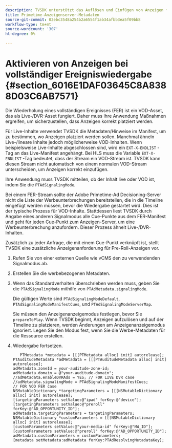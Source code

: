 ```yaml
---
description: TVSDK unterstützt das Auflösen und Einfügen von Anzeigen für VOD- und Live-/Linearströme.
title: Primetime-Anzeigenserver-Metadaten
source-git-commit: 02ebc3548a254b2a6554f1ab34afbb3ea5f09bb8
workflow-type: tm+mt
source-wordcount: '307'
ht-degree: 0%

---
```


# Aktivieren von Anzeigen bei vollständiger Ereigniswiedergabe {#section_6016E1DAF03645C8A8388D03C6AB7571}

Die Wiederholung eines vollständigen Ereignisses (FER) ist ein VOD-Asset, das als Live-/DVR-Asset fungiert. Daher muss Ihre Anwendung Maßnahmen ergreifen, um sicherzustellen, dass Anzeigen korrekt platziert werden.

Für Live-Inhalte verwendet TVSDK die Metadaten/Hinweise im Manifest, um zu bestimmen, wo Anzeigen platziert werden sollen. Manchmal ähneln Live-/lineare Inhalte jedoch möglicherweise VOD-Inhalten. Wenn beispielsweise Live-Inhalte abgeschlossen sind, wird ein `EXT-X-ENDLIST` -Tag an das Live-Manifest angehängt. Bei HLS muss die Variable `EXT-X-ENDLIST` -Tag bedeutet, dass der Stream ein VOD-Stream ist. TVSDK kann diesen Stream nicht automatisch von einem normalen VOD-Stream unterscheiden, um Anzeigen korrekt einzufügen.

Ihre Anwendung muss TVSDK mitteilen, ob der Inhalt live oder VOD ist, indem Sie die `PTAdSignalingMode`.

Bei einem FER-Stream sollte der Adobe Primetime-Ad Decisioning-Server nicht die Liste der Werbeunterbrechungen bereitstellen, die in die Timeline eingefügt werden müssen, bevor die Wiedergabe gestartet wird. Dies ist der typische Prozess für VOD-Inhalte. Stattdessen liest TVSDK durch Angabe eines anderen Signalmodus alle Cue-Punkte aus dem FER-Manifest und geht für jeden Cue-Punkt zum Anzeigen-Server, um eine Werbeunterbrechung anzufordern. Dieser Prozess ähnelt Live-/DVR-Inhalten.

Zusätzlich zu jeder Anfrage, die mit einem Cue-Punkt verknüpft ist, stellt TVSDK eine zusätzliche Anzeigenanforderung für Pre-Roll-Anzeigen vor.

1. Rufen Sie von einer externen Quelle wie vCMS den zu verwendenden Signalmodus ab.
1. Erstellen Sie die werbebezogenen Metadaten.
1. Wenn das Standardverhalten überschrieben werden muss, geben Sie die `PTAdSignalingMode` mithilfe von `PTAdMetadata.signalingMode`.

   Die gültigen Werte sind `PTAdSignalingModeDefault`, `PTAdSignalingModeManifestCues`, und `PTAdSignalingModeServerMap`.

   Sie müssen den Anzeigenanzeigemodus festlegen, bevor Sie `prepareToPlay`. Wenn TVSDK beginnt, Anzeigen aufzulösen und auf der Timeline zu platzieren, werden Änderungen am Anzeigenanzeigemodus ignoriert. Legen Sie den Modus fest, wenn Sie die Werbe-Metadaten für die Ressource erstellen.

1. Wiedergabe fortsetzen.

   ```
      PTMetadata *metadata = [[[PTMetadata alloc] init] autorelease]; 
   PTAuditudeMetadata *adMetadata = [[[PTAuditudeMetadata alloc] init] autorelease]; 
   adMetadata.zoneId = your-auditude-zone-id; 
   adMetadata.domain = @"your-auditude-domain"; 
   //adMetadata.enableDVRAds = YES; // FOR LIVE DVR case 
   //adMetadata.signalingMode = PTAdSignalingModeManifestCues;  
   // FOR VOD FER case 
   NSMutableDictionary *targetingParameters = [[[NSMutableDictionary alloc] init] autorelease]; 
   [targetingParameters setValue:@"ipad" forKey:@"device"]; 
   [targetingParameters setValue:@"preroll" forKey:@"AD_OPPORTUNITY_ID"]; 
   adMetadata.targetingParameters = targetingParameters; 
   NSMutableDictionary *customParameters = [[[NSMutableDictionary alloc] init] autorelease]; 
   [customParameters setValue:@"your-media-id" forKey:@"NW_ID"]; 
   [customParameters setValue:@"preroll" forKey:@"AD_OPPORTUNITY_ID"]; 
   adMetadata.customParameters = customParameters; 
   [metadata setMetadata:adMetadata forKey:PTAdResolvingMetadataKey]; 
   ```
